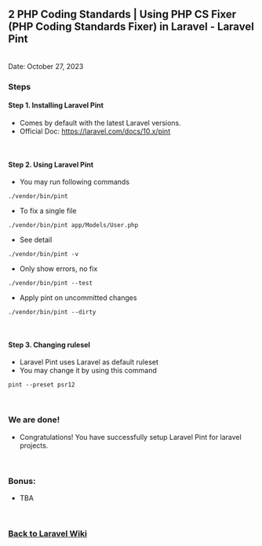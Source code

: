 ## 2 PHP Coding Standards | Using PHP CS Fixer (PHP Coding Standards Fixer) in Laravel - Laravel Pint

<br/>Date: October 27, 2023 <br/>


### Steps
#### Step 1. Installing Laravel Pint
- Comes by default with the latest Laravel versions.
- Official Doc: https://laravel.com/docs/10.x/pint 

<br>


#### Step 2. Using Laravel Pint

- You may run following commands
```
./vendor/bin/pint
```
- To fix a single file
```
./vendor/bin/pint app/Models/User.php
```
- See detail
```
./vendor/bin/pint -v 
```
- Only show errors, no fix
```
./vendor/bin/pint --test
```
- Apply pint on uncommitted changes
```
./vendor/bin/pint --dirty
```

<br>

#### Step 3. Changing rulesel
- Laravel Pint uses Laravel as default ruleset
- You may change it by using this command
```
pint --preset psr12
```

<br>

### We are done!

- Congratulations! You have successfully setup Laravel Pint for laravel projects. 

<br>


### Bonus:
- TBA

<br>


### <a href='https://github.com/nhrrob/laravelwiki'>Back to Laravel Wiki</a>